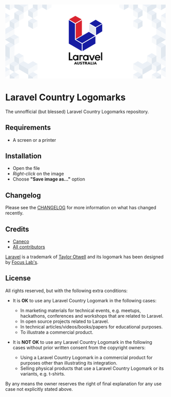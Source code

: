 <p align="center"><img src="/art/header.gif" alt="Laravel Country Logomarks"></p>

# Laravel Country Logomarks

The unnofficial (but blessed) Laravel Country Logomarks repository.

## Requirements

- A screen or a printer

## Installation

- Open the file
- *Right-click* on the image
- Choose **"Save image as…"** option

## Changelog

Please see the [CHANGELOG](CHANGELOG.md) for more information on what has changed recently.

## Credits

- [Caneco](https://github.com/caneco)
- [All contributors](https://github.com/caneco/laravel-country-logomarks/contributors)

[Laravel](https://laravel.com) is a trademark of [Taylor Otwell](http://twitter.com/taylorotwell) and its logomark has been designed by [Focus Lab's](https://focuslabllc.com/case-studies/laravel).

## License

All rights reserved, but with the following extra conditions:

- It is **OK** to use any Laravel Country Logomark in the following cases:
    - In marketing materials for technical events, e.g. meetups, hackathons, conferences and workshops that are related to Laravel.
    - In open source projects related to Laravel.
    - In technical articles/videos/books/papers for educational purposes.
    - To illustrate a commercial product.

- It is **NOT OK** to use any Laravel Country Logomark in the following cases without prior written consent from the copyright owners:
    - Using a Laravel Country Logomark in a commercial product for purposes other than illustrating its integration.
    - Selling physical products that use a Laravel Country Logomark or its variants, e.g. t-shirts.

By any means the owner reserves the right of final explanation for any use case not explicitly stated above.

